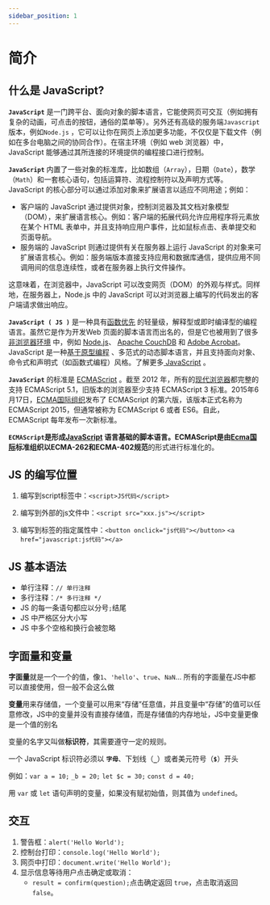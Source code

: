 ```yaml
---
sidebar_position: 1
---
```


# 简介

## 什么是 JavaScript?

**`JavaScript`**
是一门跨平台、面向对象的脚本语言，它能使网页可交互（例如拥有复杂的动画，可点击的按钮，通俗的菜单等）。另外还有高级的服务端`Javascript`版本，例如`Node.js`
，它可以让你在网页上添加更多功能，不仅仅是下载文件（例如在多台电脑之间的协同合作）。在宿主环境（例如
web 浏览器）中， JavaScript 能够通过其所连接的环境提供的编程接口进行控制。

**`JavaScript`** 内置了一些对象的标准库，比如数组（`Array`），日期（`Date`），数学（`Math`）和一套核心语句，包括运算符、流程控制符以及声明方式等。JavaScript
的核心部分可以通过添加对象来扩展语言以适应不同用途；例如：

- 客户端的 JavaScript 通过提供对象，控制浏览器及其文档对象模型（DOM），来扩展语言核心。例如：客户端的拓展代码允许应用程序将元素放在某个 HTML 表单中，并且支持响应用户事件，比如鼠标点击、表单提交和页面导航。
- 服务端的 JavaScript 则通过提供有关在服务器上运行 JavaScript 的对象来可扩展语言核心。例如：服务端版本直接支持应用和数据库通信，提供应用不同调用间的信息连续性，或者在服务器上执行文件操作。

这意味着，在浏览器中，JavaScript 可以改变网页（DOM）的外观与样式。同样地，在服务器上，Node.js 中的 JavaScript 可以对浏览器上编写的代码发出的客户端请求做出响应。

**`JavaScript ( JS )`** 是一种具有[函数优先](https://developer.mozilla.org//docs/Glossary/First-class_Function)
的轻量级，解释型或即时编译型的编程语言。虽然它是作为开发Web
页面的脚本语言而出名的，但是它也被用到了很多[非浏览器环境](https://en.wikipedia.org/wiki/JavaScript#Uses_outside_Web_pages)
中，例如 [Node.js](https://nodejs.org/)、 [Apache CouchDB](https://couchdb.apache.org/)
和 [Adobe Acrobat](https://www.adobe.com/devnet/acrobat/javascript.html)。JavaScript
是一种[基于原型编程](https://developer.mozilla.org//docs/Glossary/Prototype-based_programming)
、多范式的动态脚本语言，并且支持面向对象、命令式和声明式（如函数式编程）风格。了解更多[ JavaScript](https://developer.mozilla.org//docs/Web/JavaScript/About_JavaScript)
。

**`JavaScript`** 的标准是 [ECMAScript](https://developer.mozilla.org//docs/Web/JavaScript/Language_Resources) 。截至 2012
年，所有的[现代浏览器](https://kangax.github.io/compat-table/es5/)都完整的支持 ECMAScript 5.1，旧版本的浏览器至少支持 ECMAScript 3
标准。2015年6月17日，[ECMA国际组织](https://www.ecma-international.org/)发布了 ECMAScript 的第六版，该版本正式名称为 ECMAScript 2015，但通常被称为
ECMAScript 6 或者 ES6。自此，ECMAScript 每年发布一次新标准。

**`ECMAScript`**是形成[JavaScript](https://developer.mozilla.org/zh-CN/JavaScript)
语言基础的脚本语言。ECMAScript是由[Ecma国际](https://www.ecma-international.org/)标准组织以**ECMA-262和ECMA-402规范**的形式进行标准化的。

## JS 的编写位置

1. 编写到script标签中：`<script>JS代码</script>`

2. 编写到外部的js文件中：`<script src="xxx.js"></script>`

3. 编写到标签的指定属性中：`<button onclick="js代码"></button>` `<a href="javascript:js代码"></a>`

## JS 基本语法

- 单行注释：`// 单行注释`
- 多行注释：`/* 多行注释 */`
- JS 的每一条语句都应以分号`;`结尾
- JS 中严格区分大小写
- JS 中多个空格和换行会被忽略

## 字面量和变量

**字面量**就是一个一个的值，像`1`、`'hello'`、`true`、`NaN`... 所有的字面量在JS中都可以直接使用，但一般不会这么做

**变量**用来存储值，一个变量可以用来“存储”任意值，并且变量中“存储”的值可以任意修改，JS中的变量并没有直接存储值，而是存储值的内存地址，JS中变量更像是一个值的别名

变量的名字又叫做**标识符**，其需要遵守一定的规则。

一个 JavaScript 标识符必须以 **`字母`**、下划线（**`_`**）或者美元符号（**`$`**）开头

例如：`var a = 10;` `_b = 20;` `let $c = 30;` `const d = 40;`

用 `var` 或 `let` 语句声明的变量，如果没有赋初始值，则其值为 `undefined`。

## 交互

1. 警告框：`alert('Hello World');`
2. 控制台打印：`console.log('Hello World');`
3. 网页中打印：`document.write('Hello World');`
4. 显示信息等待用户点击确定或取消：
   - `result = confirm(question);`点击确定返回 `true`，点击取消返回 `false`。
